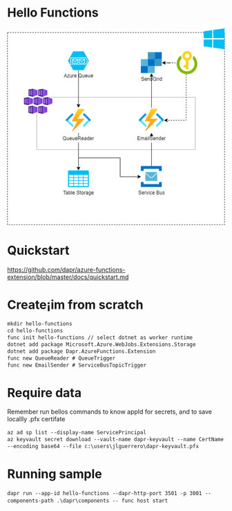 # Hello Functions

![Hello Function](./assets/dapr-hello-functions.png)


# Quickstart
https://github.com/dapr/azure-functions-extension/blob/master/docs/quickstart.md

# Create¡im from scratch
```
mkdir hello-functions
cd hello-functions
func init hello-functions // select dotnet as worker runtime
dotnet add package Microsoft.Azure.WebJobs.Extensions.Storage
dotnet add package Dapr.AzureFunctions.Extension
func new QueueReader # QueueTrigger
func new EmailSender # ServiceBusTopicTrigger
````

# Require data

Remember run bellos commands to know appId for secrets, and to save locallly .pfx certifate
```
az ad sp list --display-name ServicePrincipal
az keyvault secret download --vault-name dapr-keyvault --name CertName --encoding base64 --file c:\users\jlguerrero\dapr-keyvault.pfx
```

# Running sample

`dapr run --app-id hello-functions --dapr-http-port 3501 -p 3001 --components-path .\dapr\components -- func host start`


